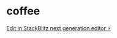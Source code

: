 # coffee

[Edit in StackBlitz next generation editor ⚡️](https://stackblitz.com/~/github.com/OussemaHleli/coffee)